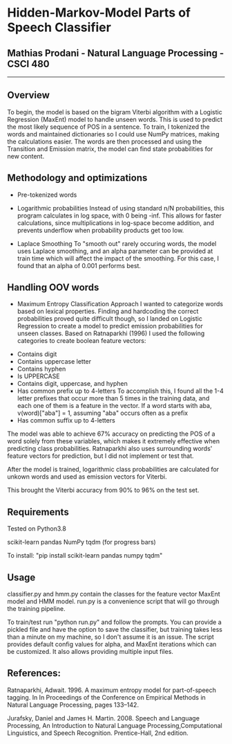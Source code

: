 # Hidden-Markov-Model Parts of Speech Classifier
## Mathias Prodani - Natural Language Processing - CSCI 480 
------------

Overview
-----------
To begin, the model is based on the bigram Viterbi algorithm with a Logistic Regression (MaxEnt) 
model to handle unseen words. This is used to predict the most likely sequence of POS in a sentence. 
To train, I tokenized the words and maintained dictionaries so I could use NumPy matrices, 
making the calculations easier. The words are then processed and using the Transition and Emission 
matrix, the model can find state probabilities for new content.

Methodology and optimizations
---------------------
- Pre-tokenized words

- Logarithmic probabilities
Instead of using standard n/N probabilities, this program calculates in log space, with 0 being -inf.
This allows for faster calculations, since multiplications in log-space become addition, and prevents underflow
when probability products get too low.

- Laplace Smoothing
To "smooth out" rarely occuring words, the model uses Laplace smoothing, and an alpha parameter can be provided
at train time which will affect the impact of the smoothing. For this case, I found that an alpha of 0.001 performs 
best.

Handling OOV words
-------------------
- Maximum Entropy Classification Approach 
I wanted to categorize words based on lexical properties. Finding and hardcoding the correct probabilities 
proved quite difficult though, so I landed on Logistic Regression to create a model to predict emission 
probabilities for unseen classes. 
Based on Ratnaparkhi (1996) I used the following categories to create boolean feature vectors:

* Contains digit
* Contains uppercase letter
* Contains hyphen
* Is UPPERCASE 
* Contains digit, uppercase, and hyphen
* Has common prefix up to 4-letters
    To accomplish this, I found all the 1-4 letter prefixes that
    occur more than 5 times in the training data, and each one of them
    is a feature in the vector. If a word starts with aba, v(word)["aba"] = 1,
    assuming "aba" occurs often as a prefix
* Has common suffix up to 4-letters

The model was able to achieve 67% accuracy on predicting the POS of a word solely from these variables, which
makes it extremely effective when predicting class probabilities.
Ratnaparkhi also uses surrounding words' feature vectors for prediction, but I did not implement or test that.

After the model is trained, logarithmic class probabilities are calculated for unkown words and used as emission 
vectors for Viterbi.

This brought the Viterbi accuracy from 90% to 96% on the test set.

Requirements 
----------
Tested on Python3.8

scikit-learn
pandas
NumPy
tqdm (for progress bars)

To install: "pip install scikit-learn pandas numpy tqdm"

Usage
-----------
classifier.py and hmm.py contain the classes for the feature vector MaxEnt model and HMM model.
run.py is a convenience script that will go through the training pipeline.

To train/test run "python run.py" and follow the prompts. You can provide a pickled file and have the option to save the classifier,
but training takes less than a minute on my machine, so I don't assume it is an issue. The script provides default config 
values for alpha, and MaxEnt iterations which can be customized. It also allows providing multiple input files.

References:
-------------
Ratnaparkhi, Adwait. 1996. A maximum entropy model for part-of-speech tagging. In In Proceedings of the Conference on Empirical Methods in Natural
Language Processing, pages 133–142.

Jurafsky, Daniel and James H. Martin. 2008. Speech and Language Processing,
An Introduction to Natural Language Processing,Computational Linguistics,
and Speech Recognition. Prentice-Hall, 2nd edition.